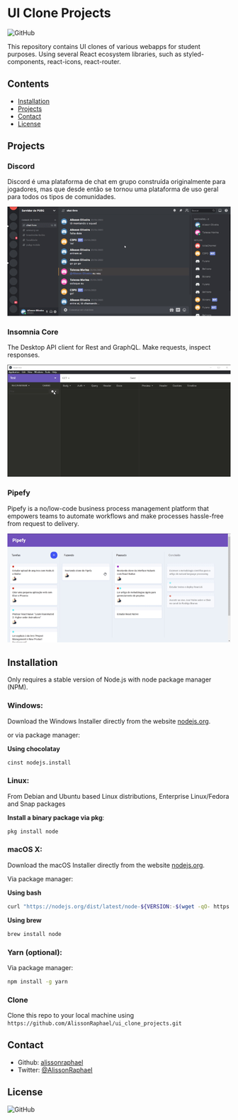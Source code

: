 # UI Clone Projects

![GitHub](https://img.shields.io/github/license/AlissonRaphael/ui_clone_projects)

This repository contains UI clones of various webapps for student purposes. Using several React ecosystem libraries, such as styled-components, react-icons, react-router.

## Contents
- [Installation](#installation)
- [Projects](#projects)
- [Contact](#contact)
- [License](#license)

## Projects
### Discord

Discord é uma plataforma de chat em grupo construída originalmente para jogadores, mas que desde então se tornou uma plataforma de uso geral para todos os tipos de comunidades.

![](https://github.com/AlissonRaphael/reactjs_ui_clone_projects/blob/main/discord/discord.gif)

### Insomnia Core

The Desktop API client for Rest and GraphQL. Make requests, inspect responses.

![](https://raw.githubusercontent.com/AlissonRaphael/reactjs_ui_clone_projects/main/insomnia/screenshot.gif)

### Pipefy

Pipefy is a no/low-code business process management platform that empowers teams to automate workflows and make processes hassle-free from request to delivery.

![](https://raw.githubusercontent.com/AlissonRaphael/reactjs_ui_clone_projects/main/pipefy/pipefy.gif)

## Installation
Only requires a stable version of Node.js with node package manager (NPM).

### Windows:

Download the Windows Installer directly from the website [nodejs.org](https://nodejs.org/en/).

or via package manager:

__Using chocolatay__
```sh
cinst nodejs.install
```

### Linux:

From Debian and Ubuntu based Linux distributions, Enterprise Linux/Fedora and Snap packages

__Install a binary package via pkg__:
```sh
pkg install node
```

### macOS X:

Download the macOS Installer directly from the website [nodejs.org](https://nodejs.org/en/).

Via package manager:

__Using bash__
```sh
curl "https://nodejs.org/dist/latest/node-${VERSION:-$(wget -qO- https://nodejs.org/dist/latest/ | sed -nE 's|.*>node-(.*)\.pkg</a>.*|\1|p')}.pkg" > "$HOME/Downloads/node-latest.pkg" && sudo installer -store -pkg "$HOME/Downloads/node-latest.pkg" -target "/"
```
__Using brew__
```sh
brew install node
```

### Yarn (optional):

Via package manager:
```sh
npm install -g yarn
```

### Clone

Clone this repo to your local machine using `https://github.com/AlissonRaphael/ui_clone_projects.git`

## Contact
- Github: [alissonraphael](https://gist.github.com/AlissonRaphael)
- Twitter: [@AlissonRaphaeI](@AlissonRaphaeI)

## License

![GitHub](https://img.shields.io/github/license/alissonraphael/ui_clone_projects)
